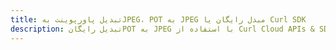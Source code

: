---title: تبدیل پاورپوینت بهJPEG، POT به JPEG مبدل رایگان یا Curl SDKdescription: تبدیل رایگانPOT به JPEG با استفاده از Curl Cloud APIs & SDK. همچنین اسناد Microsoft PowerPoint را در Cloud ایجاد، ویرایش و رندر کنید.---